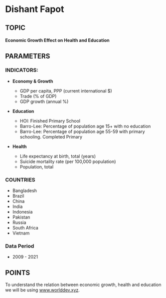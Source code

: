 # Dishant Fapot


## TOPIC
#### Economic Growth Effect on Health and Education

## PARAMETERS
### INDICATORS:
* **Economy & Growth**
  * GDP per capita, PPP (current international $)
  * Trade (% of GDP)
  * GDP growth (annual %)

* **Education**
  * HOI: Finished Primary School
  * Barro-Lee: Percentage of population age 15+ with no education
  * Barro-Lee: Percentage of population age 55-59 with primary schooling. Completed Primary

* **Health**
  * Life expectancy at birth, total (years)
  * Suicide mortality rate (per 100,000 population)
  * Population, total

### COUNTRIES
* Bangladesh
* Brazil
* China
* India
* Indonesia
* Pakistan
* Russia
* South Africa 
* Vietnam

### Data Period
- 2009 - 2021

## POINTS 
To understand the relation between economic growth, health and education we will be using www.worlddev.xyz.  



